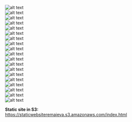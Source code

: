 ![alt text](/m2/task2.3/awsLS1.PNG) <br />
![alt text](/m2/task2.3/awsLS2.PNG) <br />
![alt text](/m2/task2.3/awsLS3.PNG) <br />
![alt text](/m2/task2.3/awsLS4.PNG) <br />
![alt text](/m2/task2.3/awsLS5.PNG) <br />
![alt text](/m2/task2.3/awsLS6.PNG) <br />
![alt text](/m2/task2.3/awsS31.PNG) <br />
![alt text](/m2/task2.3/awsS32.PNG) <br />
![alt text](/m2/task2.3/awsWP1.PNG) <br />
![alt text](/m2/task2.3/awsWP2.PNG) <br />
![alt text](/m2/task2.3/awsWP3.PNG) <br />
![alt text](/m2/task2.3/awsWP4.PNG) <br />
![alt text](/m2/task2.3/awsR1.PNG) <br />
![alt text](/m2/task2.3/awsR2.PNG) <br />
![alt text](/m2/task2.3/awsIAM1.PNG) <br />
![alt text](/m2/task2.3/awsIAM2.PNG) <br />
![alt text](/m2/task2.3/awsSB1.PNG) <br />
![alt text](/m2/task2.3/awsSB2.PNG) <br />
![alt text](/m2/task2.3/awsSB3.PNG) <br />
 
<b>Static site in S3:</b>
https://staticwebsiteremaieva.s3.amazonaws.com/index.html
 
